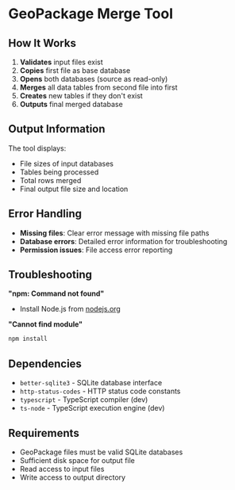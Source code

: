# GeoPackage Merge Tool

## How It Works

1. **Validates** input files exist
2. **Copies** first file as base database
3. **Opens** both databases (source as read-only)
4. **Merges** all data tables from second file into first
5. **Creates** new tables if they don't exist
6. **Outputs** final merged database

## Output Information

The tool displays:
- File sizes of input databases
- Tables being processed
- Total rows merged
- Final output file size and location

## Error Handling

- **Missing files**: Clear error message with missing file paths
- **Database errors**: Detailed error information for troubleshooting
- **Permission issues**: File access error reporting

## Troubleshooting

**"npm: Command not found"**
- Install Node.js from [nodejs.org](https://nodejs.org)

**"Cannot find module"**
```bash
npm install
```

## Dependencies

- `better-sqlite3` - SQLite database interface
- `http-status-codes` - HTTP status code constants
- `typescript` - TypeScript compiler (dev)
- `ts-node` - TypeScript execution engine (dev)

## Requirements

- GeoPackage files must be valid SQLite databases
- Sufficient disk space for output file
- Read access to input files
- Write access to output directory
